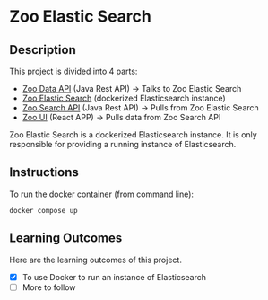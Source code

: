 # Zoo Elastic Search

## Description

This project is divided into 4 parts:
- [Zoo Data API](https://github.com/msuddin/zoo-data-api) (Java Rest API) -> Talks to Zoo Elastic Search
- [Zoo Elastic Search](https://github.com/msuddin/zoo-elastic-search) (dockerized Elasticsearch instance)
- [Zoo Search API](https://github.com/msuddin/zoo-search-api) (Java Rest API) -> Pulls from Zoo Elastic Search
- [Zoo UI](https://github.com/msuddin/zoo-ui) (React APP) -> Pulls data from Zoo Search API

Zoo Elastic Search is a dockerized Elasticsearch instance.
It is only responsible for providing a running instance of Elasticsearch.

## Instructions

To run the docker container (from command line):

```
docker compose up
```

## Learning Outcomes

Here are the learning outcomes of this project.

- [x] To use Docker to run an instance of Elasticsearch
- [ ] More to follow